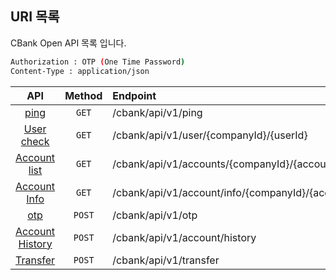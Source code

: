 ## URI 목록	
CBank Open API 목록 입니다.

```bash
Authorization : OTP (One Time Password)
Content-Type : application/json
```

|              API            |     Method    |               Endpoint              |
|:---------------------------:|:-------------:|:-----------------------------------|
|[ping](/cbank/api/ping.md#ping)      |      `GET`     |     /cbank/api/v1/ping                |
|[User check](/cbank/api/userCheck.md#user-check)    |      `GET`     |     /cbank/api/v1/user/{companyId}/{userId}  |
|[Account list](/cbank/api/accountList.md#account-list)    |      `GET`     |     /cbank/api/v1/accounts/{companyId}/{accountId}  |
|[Account Info](/cbank/api/accountInfo.md#account-info)    |      `GET`     |     /cbank/api/v1/account/info/{companyId}/{accountId}  |
|[otp](/cbank/api/otp.md#otp)    |      `POST`     |     /cbank/api/v1/otp  |
|[Account History](/cbank/api/accountHistory.md#account-history)    |      `POST`     |     /cbank/api/v1/account/history  |
|[Transfer](/cbank/api/transfer.md#transfer)    |      `POST`     |     /cbank/api/v1/transfer  |

